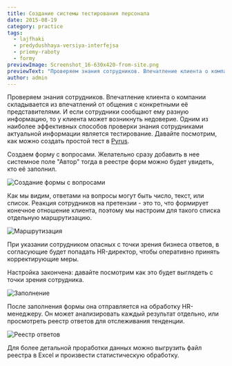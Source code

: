 ```yaml
---
title: Создание системы тестирования персонала
date: 2015-08-19
category: practice
tags:
  - lajfhaki
  - predydushhaya-versiya-interfejsa
  - priemy-raboty
  - formy
previewImage: Screenshot_16-630x420-from-site.png
previewText: "Проверяем знания сотрудников. Впечатление клиента о компании складывается из впечатлений от общения с конкретными её представителями. И если сотрудники сообщают ему разную информацию, то у клиента может возникнуть недоверие. Одним из наиболее эффективных способов проверки знания сотрудниками актуальной информации является тестирование. Давайте посмотрим, как можно создать простой тест в Pyrus."
author: admin
---
```

Проверяем знания сотрудников.  Впечатление клиента о компании складывается из впечатлений от общения с конкретными её представителями. И если сотрудники сообщают ему разную информацию, то у клиента может возникнуть недоверие. Одним из наиболее эффективных способов проверки знания сотрудниками актуальной информации является тестирование. Давайте посмотрим, как можно создать простой тест в [Pyrus](https://pyrus.com/ru/).

Создаем форму с вопросами. Желательно сразу добавить в нее системное поле "Автор" тогда в реестре форм можно будет увидеть, кто её заполнил.

![Создание формы с вопросами](Sozdanie-formy-s-voprosami2.webp)

Как мы видим, ответами на вопросы могут быть число, текст, или список. Реакция сотрудников на претензии - это то, что формирует конечное отношение клиента, поэтому мы настроим для такого списка отдельную маршрутизацию.

![Маршрутизация](Marshrutizatsiya.webp)

При указании сотрудником опасных с точки зрения бизнеса ответов, в согласующие будет попадать HR-директор, чтобы оперативно принять корректирующие меры.

Настройка закончена: давайте посмотрим как это будет выглядеть с точки зрения сотрудника.

![Заполнение](Zapolnenie.webp)

После заполнения формы она отправляется на обработку HR-менеджеру. Он может анализировать каждый результат отдельно, или просмотреть реестр ответов для отслеживания тенденции.

![Реестр ответов](Reestr-otvetov.webp)

Для более детальной проработки данных можно выгрузить файл реестра в Excel и произвести статистическую обработку.